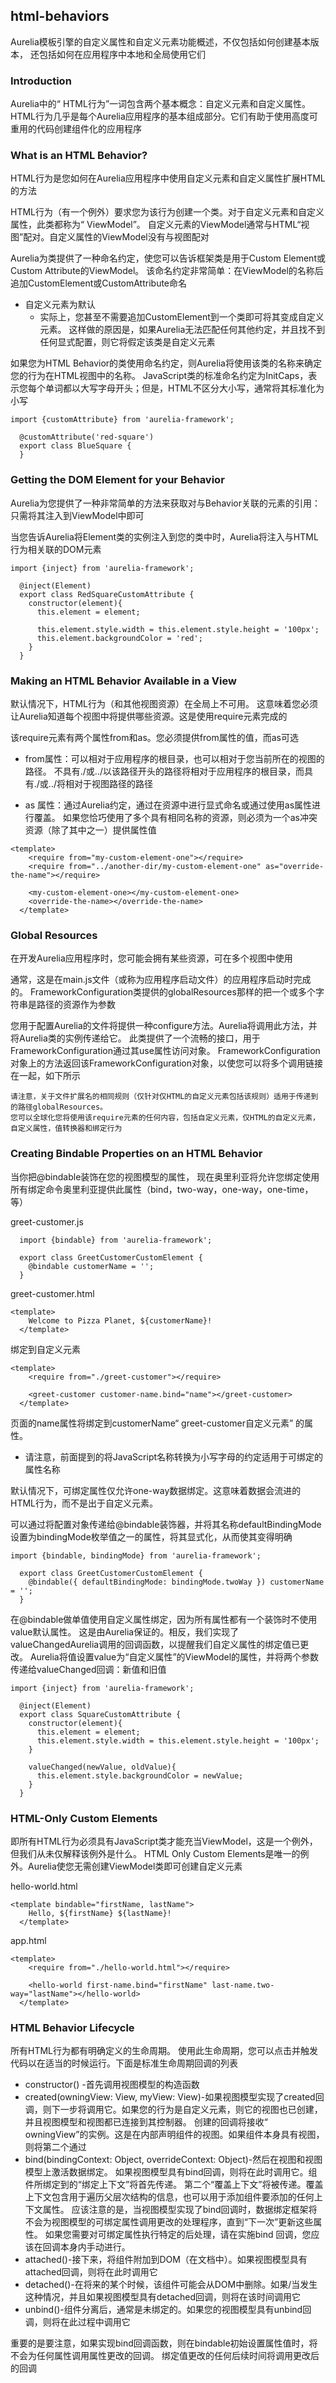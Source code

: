 ## html-behaviors

Aurelia模板引擎的自定义属性和自定义元素功能概述，不仅包括如何创建基本版本，
还包括如何在应用程序中本地和全局使用它们

### Introduction

Aurelia中的“ HTML行为”一词包含两个基本概念：自定义元素和自定义属性。
HTML行为几乎是每个Aurelia应用程序的基本组成部分。它们有助于使用高度可重用的代码创建组件化的应用程序

### What is an HTML Behavior?

HTML行为是您如何在Aurelia应用程序中使用自定义元素和自定义属性扩展HTML的方法

HTML行为（有一个例外）要求您为该行为创建一个类。对于自定义元素和自定义属性，此类都称为“ ViewModel”。
自定义元素的ViewModel通常与HTML“视图”配对。自定义属性的ViewModel没有与视图配对

Aurelia为类提供了一种命名约定，使您可以告诉框架类是用于Custom Element或Custom Attribute的ViewModel。
该命名约定非常简单：在ViewModel的名称后追加CustomElement或CustomAttribute命名

- 自定义元素为默认
  - 实际上，您甚至不需要追加CustomElement到一个类即可将其变成自定义元素。
  这样做的原因是，如果Aurelia无法匹配任何其他约定，并且找不到任何显式配置，则它将假定该类是自定义元素
  
如果您为HTML Behavior的类使用命名约定，则Aurelia将使用该类的名称来确定您的行为在HTML视图中的名称。
JavaScript类的标准命名约定为InitCaps，表示您每个单词都以大写字母开头；但是，HTML不区分大小写，通常将其标准化为小写

````
import {customAttribute} from 'aurelia-framework';
  
  @customAttribute('red-square')
  export class BlueSquare {
  }
````  

### Getting the DOM Element for your Behavior

Aurelia为您提供了一种非常简单的方法来获取对与Behavior关联的元素的引用：只需将其注入到ViewModel中即可

当您告诉Aurelia将Element类的实例注入到您的类中时，Aurelia将注入与HTML行为相关联的DOM元素

````
import {inject} from 'aurelia-framework';
  
  @inject(Element)
  export class RedSquareCustomAttribute {
    constructor(element){
      this.element = element;
  
      this.element.style.width = this.element.style.height = '100px';
      this.element.backgroundColor = 'red';
    }
  }
````

### Making an HTML Behavior Available in a View

默认情况下，HTML行为（和其他视图资源）在全局上不可用。
这意味着您必须让Aurelia知道每个视图中将提供哪些资源。这是使用require元素完成的


该require元素有两个属性from和as。您必须提供from属性的值，而as可选

- from属性：可以相对于应用程序的根目录，也可以相对于您当前所在的视图的路径。
不具有./或../以该路径开头的路径将相对于应用程序的根目录，而具有./或../将相对于视图路径的路径

- as 属性：通过Aurelia约定，通过在资源中进行显式命名或通过使用as属性进行覆盖。
如果您恰巧使用了多个具有相同名称的资源，则必须为一个as冲突资源（除了其中之一）提供属性值

````
<template>
    <require from="my-custom-element-one"></require>
    <require from="../another-dir/my-custom-element-one" as="override-the-name"></require>
  
    <my-custom-element-one></my-custom-element-one>
    <override-the-name></override-the-name>
  </template>
````

### Global Resources

在开发Aurelia应用程序时，您可能会拥有某些资源，可在多个视图中使用

通常，这是在main.js文件（或称为应用程序启动文件）的应用程序启动时完成的。
FrameworkConfiguration类提供的globalResources那样的把一个或多个字符串是路径的资源作为参数

您用于配置Aurelia的文件将提供一种configure方法。Aurelia将调用此方法，并将Aurelia类的实例传递给它。
此类提供了一个流畅的接口，用于FrameworkConfiguration通过其use属性访问对象。
FrameworkConfiguration对象上的方法返回该FrameworkConfiguration对象，以使您可以将多个调用链接在一起，如下所示
````
请注意，关于文件扩展名的相同规则（仅针​​对仅HTML的自定义元素包括该规则）适用于传递到的路径globalResources。
您可以全球化您将使用该require元素的任何内容，包括自定义元素，仅HTML的自定义元素，自定义属性，值转换器和绑定行为
````    

### Creating Bindable Properties on an HTML Behavior

当你把@bindable装饰在您的视图模型的属性，
现在奥里利亚将允许您绑定使用所有绑定命令奥里利亚提供此属性（bind，two-way，one-way，one-time，等）

greet-customer.js
````
  import {bindable} from 'aurelia-framework';
  
  export class GreetCustomerCustomElement {
    @bindable customerName = '';
  }
````
greet-customer.html
````
<template>
    Welcome to Pizza Planet, ${customerName}!
  </template>
````
绑定到自定义元素

````
<template>
    <require from="./greet-customer"></require>
  
    <greet-customer customer-name.bind="name"></greet-customer>
  </template>
````

页面的name属性将绑定到customerName“ greet-customer自定义元素” 的属性。
- 请注意，前面提到的将JavaScript名称转换为小写字母的约定适用于可绑定的属性名称

默认情况下，可绑定属性仅允许one-way数据绑定。这意味着数据会流进的HTML行为，而不是出于自定义元素。

可以通过将配置对象传递给@bindable装饰器，并将其名称defaultBindingMode设置为bindingMode枚举值之一的属性，将其显式化，从而使其变得明确
````
import {bindable, bindingMode} from 'aurelia-framework';
  
  export class GreetCustomerCustomElement {
    @bindable({ defaultBindingMode: bindingMode.twoWay }) customerName = '';
  }
````

在@bindable做单值使用自定义属性绑定，因为所有属性都有一个装饰时不使用value默认属性。
这是由Aurelia保证的。相反，我们实现了valueChangedAurelia调用的回调函数，以提醒我们自定义属性的绑定值已更改。
Aurelia将值设置value为“自定义属性”的ViewModel的属性，并将两个参数传递给valueChanged回调：新值和旧值  

````
import {inject} from 'aurelia-framework';
  
  @inject(Element)
  export class SquareCustomAttribute {
    constructor(element){
      this.element = element;
      this.element.style.width = this.element.style.height = '100px';
    }
  
    valueChanged(newValue, oldValue){
      this.element.style.backgroundColor = newValue;
    }
  }
````

### HTML-Only Custom Elements

即所有HTML行为必须具有JavaScript类才能充当ViewModel，这是一个例外，但我们从未仅解释该例外是什么。
HTML Only Custom Elements是唯一的例外。Aurelia使您无需创建ViewModel类即可创建自定义元素

hello-world.html
````
<template bindable="firstName, lastName">
    Hello, ${firstName} ${lastName}!
  </template>
````

app.html
````
<template>
    <require from="./hello-world.html"></require>
  
    <hello-world first-name.bind="firstName" last-name.two-way="lastName"></hello-world>
  </template>
````

### HTML Behavior Lifecycle

所有HTML行为都有明确定义的生命周期。
使用此生命周期，您可以点击并触发代码以在适当的时候运行。下面是标准生命周期回调的列表

- constructor() -首先调用视图模型的构造函数
- created(owningView: View, myView: View)-如果视图模型实现了created回调，则下一步将调用它。如果您的行为是自定义元素，则它的视图也已创建，并且视图模型和视图都已连接到其控制器。
创建的回调将接收“ owningView”的实例。这是在内部声明组件的视图。如果组件本身具有视图，则将第二个通过
- bind(bindingContext: Object, overrideContext: Object)-然后在视图和视图模型上激活数据绑定。
如果视图模型具有bind回调，则将在此时调用它。组件所绑定到的“绑定上下文”将首先传递。
第二个“覆盖上下文”将被传递。覆盖上下文包含用于遍历父层次结构的信息，也可以用于添加组件要添加的任何上下文属性。
应该注意的是，当视图模型实现了bind回调时，数据绑定框架将不会为视图模型的可绑定属性调用更改的处理程序，直到“下一次”更新这些属性。
如果您需要对可绑定属性执行特定的后处理，请在实施bind 回调，您应该在回调本身内手动进行。
- attached()-接下来，将组件附加到DOM（在文档中）。如果视图模型具有attached回调，则将在此时调用它
- detached()-在将来的某个时候，该组件可能会从DOM中删除。如果/当发生这种情况，并且如果视图模型具有detached回调，则将在该时间调用它
- unbind()-组件分离后，通常是未绑定的。如果您的视图模型具有unbind回调，则将在此过程中调用它

重要的是要注意，如果实现bind回调函数，则在bindable初始设置属性值时，将不会为任何属性调用属性更改的回调。
绑定值更改的任何后续时间将调用更改后的回调






